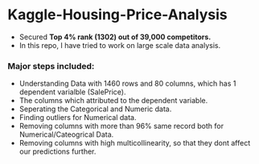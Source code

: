 # Kaggle-Housing-Price-Analysis
- Secured **Top 4% rank (1302) out of 39,000 competitors.**
- In this repo, I have tried to work on large scale data analysis. 

### Major steps included:

 - Understanding Data with 1460 rows and 80 columns, which has 1 dependent varialble (SalePrice).
 - The columns which attributed to the dependent variable.
 - Seperating the Categorical and Numeric data.
 - Finding outliers for Numerical data.
 - Removing columns with more than 96% same record both for Numerical/Cateogrical Data.
 - Removing columns with high multicollinearity, so that they dont affect our predictions further.
 
 
 
